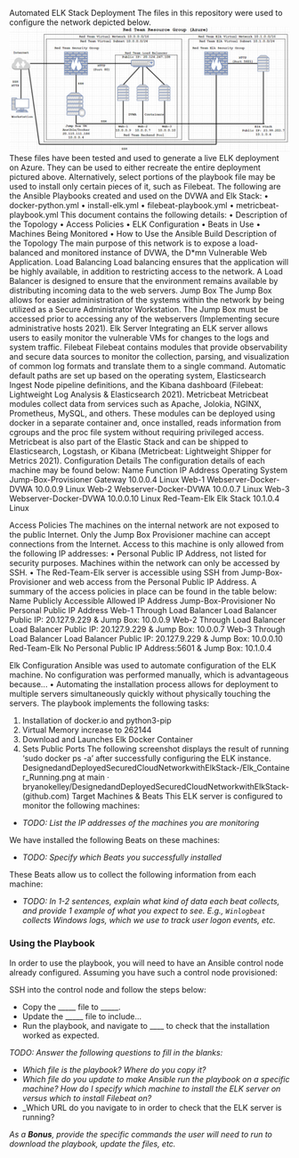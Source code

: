 Automated ELK Stack Deployment
The files in this repository were used to configure the network depicted below.
![](https://github.com/bryanokelley/DesignedandDeployedSecuredCloudNetworkwithElkStack-/blob/main/Images/Red_Team_Network_%20Diagram.png)
These files have been tested and used to generate a live ELK deployment on Azure. They can be used to either recreate the entire deployment pictured above. Alternatively, select portions of the playbook file may be used to install only certain pieces of it, such as Filebeat.
The following are the Ansible Playbooks created and used on the DVWA and Elk Stack:
•	docker-python.yml
•	install-elk.yml
•	filebeat-playbook.yml
•	metricbeat-playbook.yml
This document contains the following details:
•	Description of the Topology
•	Access Policies
•	ELK Configuration
•	Beats in Use
•	Machines Being Monitored
•	How to Use the Ansible Build
Description of the Topology
The main purpose of this network is to expose a load-balanced and monitored instance of DVWA, the D*mn Vulnerable Web Application.
Load Balancing
Load balancing ensures that the application will be highly available, in addition to restricting access to the network.
A Load Balancer is designed to ensure that the environment remains available by distributing incoming data to the web servers. 
Jump Box
The Jump Box allows for easier administration of the systems within the network by being utilized as a Secure Administrator Workstation. The Jump Box must be accessed prior to accessing any of the webservers (Implementing secure administrative hosts 2021).
Elk Server
Integrating an ELK server allows users to easily monitor the vulnerable VMs for changes to the logs and system traffic.
Filebeat
Filebeat contains modules that provide observability and secure data sources to monitor the collection, parsing, and visualization of common log formats and translate them to a single command. Automatic default paths are set up based on the operating system, Elasticsearch Ingest Node pipeline definitions, and the Kibana dashboard (Filebeat: Lightweight Log Analysis &amp; Elasticsearch 2021).
Metricbeat
Metricbeat modules collect data from services such as Apache, Jolokia, NGINX, Prometheus, MySQL, and others. These modules can be deployed using docker in a separate container and, once installed, reads information from cgroups and the proc file system without requiring privileged access. Metricbeat is also part of the Elastic Stack and can be shipped to Elasticsearch, Logstash, or Kibana (Metricbeat: Lightweight Shipper for Metrics 2021).
Configuration Details
The configuration details of each machine may be found below:
Name	Function	IP Address	Operating System
Jump-Box-Provisioner	Gateway	10.0.0.4	Linux
Web-1	Webserver-Docker-DVWA	10.0.0.9	Linux
Web-2	Webserver-Docker-DVWA	10.0.0.7	Linux
Web-3	Webserver-Docker-DVWA	10.0.0.10	Linux
Red-Team-Elk	Elk Stack	10.1.0.4	Linux

Access Policies
The machines on the internal network are not exposed to the public Internet. 
Only the Jump Box Provisioner machine can accept connections from the Internet. Access to this machine is only allowed from the following IP addresses:
•	Personal Public IP Address, not listed for security purposes.
Machines within the network can only be accessed by SSH.
•	The Red-Team-Elk server is accessible using SSH from Jump-Box-Provisioner and web access from the Personal Public IP Address.
A summary of the access policies in place can be found in the table below:
Name	Publicly Accessible	Allowed IP Address
Jump-Box-Provisioner	No	Personal Public IP Address
Web-1	Through Load Balancer	Load Balancer Public IP: 20.127.9.229 & Jump Box: 10.0.0.9
Web-2	Through Load Balancer	Load Balancer Public IP: 20.127.9.229 & Jump Box: 10.0.0.7
Web-3	Through Load Balancer	Load Balancer Public IP: 20.127.9.229 & Jump Box: 10.0.0.10
Red-Team-Elk	No	Personal Public IP Address:5601 & Jump Box: 10.1.0.4

Elk Configuration
Ansible was used to automate configuration of the ELK machine. No configuration was performed manually, which is advantageous because...
•	Automating the installation process allows for deployment to multiple servers simultaneously quickly without physically touching the servers.
The playbook implements the following tasks:
1.	Installation of docker.io and python3-pip
2.	Virtual Memory increase to 262144
3.	Download and Launches Elk Docker Container
4.	Sets Public Ports
The following screenshot displays the result of running ‘sudo docker ps -a’ after successfully configuring the ELK instance.
DesignedandDeployedSecuredCloudNetworkwithElkStack-/Elk_Container_Running.png at main · bryanokelley/DesignedandDeployedSecuredCloudNetworkwithElkStack- (github.com)
Target Machines & Beats
This ELK server is configured to monitor the following machines:
- _TODO: List the IP addresses of the machines you are monitoring_

We have installed the following Beats on these machines:
- _TODO: Specify which Beats you successfully installed_

These Beats allow us to collect the following information from each machine:
- _TODO: In 1-2 sentences, explain what kind of data each beat collects, and provide 1 example of what you expect to see. E.g., `Winlogbeat` collects Windows logs, which we use to track user logon events, etc._

### Using the Playbook
In order to use the playbook, you will need to have an Ansible control node already configured. Assuming you have such a control node provisioned: 

SSH into the control node and follow the steps below:
- Copy the _____ file to _____.
- Update the _____ file to include...
- Run the playbook, and navigate to ____ to check that the installation worked as expected.

_TODO: Answer the following questions to fill in the blanks:_
- _Which file is the playbook? Where do you copy it?_
- _Which file do you update to make Ansible run the playbook on a specific machine? How do I specify which machine to install the ELK server on versus which to install Filebeat on?_
- _Which URL do you navigate to in order to check that the ELK server is running?

_As a **Bonus**, provide the specific commands the user will need to run to download the playbook, update the files, etc._
